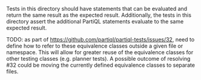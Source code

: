 Tests in this directory should have statements that can be evaluated and return the same result as the 
expected result. Additionally, the tests in this directory assert the additional PartiQL statements evaluate to the
same expected result.

TODO: as part of https://github.com/partiql/partiql-tests/issues/32, need to define how to refer to these equivalence
classes outside a given file or namespace. This will allow for greater reuse of the equivalence classes for other 
testing classes (e.g. planner tests). A possible outcome of resolving #32 could be moving the currently defined
equivalence classes to separate files.
